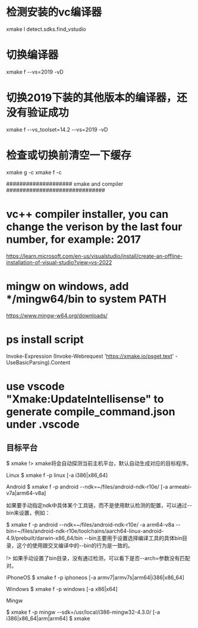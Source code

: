 # 检测安装的vc编译器

xmake l detect.sdks.find_vstudio

# 切换编译器

xmake f  --vs=2019 -vD

# 切换2019下装的其他版本的编译器，还没有验证成功

xmake f --vs_toolset=14.2 --vs=2019 -vD

# 检查或切换前清空一下缓存

xmake g -c
xmake f -c

#################### xmake and compiler ##############################

# vc++ compiler installer, you can change the verison by the last four number, for example: 2017

<https://learn.microsoft.com/en-us/visualstudio/install/create-an-offline-installation-of-visual-studio?view=vs-2022>

# mingw on windows, add */mingw64/bin to system PATH

<https://www.mingw-w64.org/downloads/>

# ps install script

Invoke-Expression (Invoke-Webrequest 'https://xmake.io/psget.text' -UseBasicParsing).Content

# use vscode "Xmake:UpdateIntellisense" to generate compile_command.json under .vscode

## 目标平台

$ xmake
!> xmake将会自动探测当前主机平台，默认自动生成对应的目标程序。

Linux
$ xmake f -p linux [-a i386|x86_64]

Android
$ xmake f -p android --ndk=~/files/android-ndk-r10e/ [-a armeabi-v7a|arm64-v8a]

如果要手动指定ndk中具体某个工具链，而不是使用默认检测的配置，可以通过--bin来设置，例如：

$ xmake f -p android --ndk=~/files/android-ndk-r10e/ -a arm64-v8a --bin=~/files/android-ndk-r10e/toolchains/aarch64-linux-android-4.9/prebuilt/darwin-x86_64/bin
--bin主要用于设置选择编译工具的具体bin目录，这个的使用跟交叉编译中的--bin的行为是一致的。

!> 如果手动设置了bin目录，没有通过检测，可以看下是否--arch=参数没有匹配对。

iPhoneOS
$ xmake f -p iphoneos [-a armv7|armv7s|arm64|i386|x86_64]

Windows
$ xmake f -p windows [-a x86|x64]

Mingw

$ xmake f -p mingw --sdk=/usr/local/i386-mingw32-4.3.0/ [-a i386|x86_64|arm|arm64]
$ xmake
